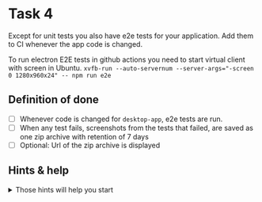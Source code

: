 # Task 4

Except for unit tests you also have e2e tests for your application. Add them to CI whenever the app code is changed.

To run electron E2E tests in github actions you need to start virtual client with screen in Ubuntu. `xvfb-run --auto-servernum --server-args="-screen 0 1280x960x24" -- npm run e2e`

## Definition of done

- [ ] Whenever code is changed for `desktop-app`, e2e tests are run.
- [ ] When any test fails, screenshots from the tests that failed, are saved as one zip archive with retention of 7 days
- [ ] Optional: Url of the zip archive is displayed

## Hints & help

<details>
<summary>Those hints will help you start</summary>

- `npm run e2e`
- [artifacts](https://docs.github.com/en/actions/using-workflows/storing-workflow-data-as-artifacts#uploading-build-and-test-artifacts) - how to save files from the job
- Playwright saves screenshots in `desktop-app/test-results/[TEST_FILE_NAME]/[TEST_NAME].png`.
- [running step when previous step fails](https://docs.github.com/en/actions/learn-github-actions/expressions#failure)
- [using output of the previous step](https://docs.github.com/en/actions/using-jobs/defining-outputs-for-jobs)
- [outputs of upload action](https://github.com/actions/upload-artifact?tab=readme-ov-file#outputs)

Here is an example solution for this task:

- [PR with ready solution](https://github.com/Ubax/github-actions-kata/pull/5)
</details>
